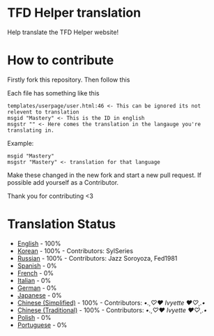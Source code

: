 
# TFD Helper translation
Help translate the TFD Helper website!

# How to contribute
Firstly fork this repository.
Then follow this

Each file has something like this

```
templates/userpage/user.html:46 <- This can be ignored its not relevent to translation
msgid "Mastery" <- This is the ID in english
msgstr "" <- Here comes the translation in the langauge you're translating in.
```
Example:
```
msgid "Mastery"
msgstr "Mastery" <- translation for that language
```

Make these changed in the new fork and start a new pull request.
If possible add yourself as a Contributor.

Thank you for contributing <3

# Translation Status
- [English](https://github.com/Paasdag/TFD-Helper-Website-translation/blob/main/Translations/English.txt) - 100%
- [Korean](https://github.com/Paasdag/TFD-Helper-Website-translation/blob/main/Translations/Korean.txt) - 100% - Contributors: SylSeries
- [Russian](https://github.com/Paasdag/TFD-Helper-Website-translation/blob/main/Translations/Russian.txt) - 100% - Contributors: Jazz Soroyoza, Fed1981
- [Spanish](https://github.com/Paasdag/TFD-Helper-Website-translation/blob/main/Translations/Spanish.txt) - 0%
- [French](https://github.com/Paasdag/TFD-Helper-Website-translation/blob/main/Translations/French.txt) - 0%
- [Italian](https://github.com/Paasdag/TFD-Helper-Website-translation/blob/main/Translations/Italian.txt) - 0%
- [German](https://github.com/Paasdag/TFD-Helper-Website-translation/blob/main/Translations/German.txt) - 0%
- [Japanese](https://github.com/Paasdag/TFD-Helper-Website-translation/blob/main/Translations/Japanese.txt) - 0%
- [Chinese (Simplified)](https://github.com/Paasdag/TFD-Helper-Website-translation/blob/main/Translations/Simplified-Chinese.txt) - 100% - Contributors: *•.¸♡❤ Ivyette ❤♡¸.•*
- [Chinese (Traditional)](https://github.com/Paasdag/TFD-Helper-Website-translation/blob/main/Translations/Traditional-Chinese.txt) - 100% - Contributors: *•.¸♡❤ Ivyette ❤♡¸.•*
- [Polish](https://github.com/Paasdag/TFD-Helper-Website-translation/blob/main/Translations/Polish.txt) - 0%
- [Portuguese](https://github.com/Paasdag/TFD-Helper-Website-translation/blob/main/Translations/Portuguese.txt) - 0%

